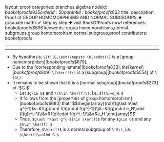 layout: proof
categories: branches,algebra
nodeid: bookofproofs$835
orderid: 50
parentid: bookofproofs$832
title: 
description: Proof of GROUP HOMOMORPHISMS AND NORMAL SUBGROUPS ★ graduate maths ✔ step by step ✚ visit BookOfProofs now!
references: bookofproofs$696
keywords: group homomorphisms,normal subgroups,group homomorphism,normal subgroup,proof
contributors: bookofproofs

---


---

* By hypothesis, `\(f:(G,\ast)\mapsto (H,\cdot)\)` is a [group homomorphism][bookofproofs$679].
* Due to the [corresponding lemma][bookofproofs$833], the [kernel][bookofproofs$809] `\(\ker(f)\)` is a [subgroup][bookofproofs$554] of `\(G\)`. 
* It remains to be shown that it is a [normal subgroup][bookofproofs$273] of `$G.$`
   * Let `$g\in G$` and `\(h\in \ker(f)\)`, i.e. `$f(h)=e_H.$` 
   * It follows from the [properties of group homomorphism][bookofproofs$680] that `$$\begin{array}{rcl}f(g\ast h\ast g^{-1})&=&f(g)\cdot f(h)\cdot f(g^{-1})\\&=&f(g)\cdot e_H\cdot (f(g))^{-1}\\&=&f(g)\cdot f(g)^{-1}\\&=&e_H.\end{array}$$`
   * Thus, `$g\ast h\ast g^{-1}\in \ker(f)$` for any `$g\in G$` and any `$h\in \ker(f).$` 
   * Therefore, `$\ker(f)$` is a normal subgroup of `\(G\)`, i.e. `$\ker(f)\unlhd G.$`
